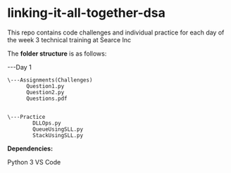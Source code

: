 # linking-it-all-together-dsa
This repo contains code challenges and individual practice for each day of the week 3 technical training at Searce Inc

The **folder structure** is as follows:

\---Day 1

    \---Assignments(Challenges)
          Question1.py
          Question2.py
          Questions.pdf
         
    
    \---Practice
            DLLOps.py
            QueueUsingSLL.py
            StackUsingSLL.py


**Dependencies:**

Python 3
VS Code
